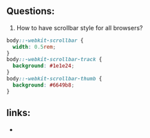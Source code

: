 ## Questions:

1. How to have scrollbar style for all browsers?

```css
body::-webkit-scrollbar {
  width: 0.5rem;
}
body::-webkit-scrollbar-track {
  background: #1e1e24;
}
body::-webkit-scrollbar-thumb {
  background: #6649b8;
}
```

## links:
- 